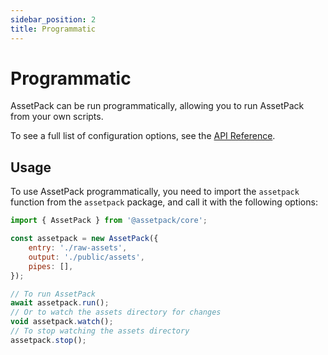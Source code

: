 ```yaml
---
sidebar_position: 2
title: Programmatic
---
```


# Programmatic

AssetPack can be run programmatically, allowing you to run AssetPack from your own scripts.

To see a full list of configuration options, see the [API Reference](/docs/guide/configuration).

## Usage

To use AssetPack programmatically, you need to import the `assetpack` function from the `assetpack` package, and call it with the following options:

```js
import { AssetPack } from '@assetpack/core';

const assetpack = new AssetPack({
    entry: './raw-assets',
    output: './public/assets',
    pipes: [],
});

// To run AssetPack
await assetpack.run();
// Or to watch the assets directory for changes
void assetpack.watch();
// To stop watching the assets directory
assetpack.stop();
```
